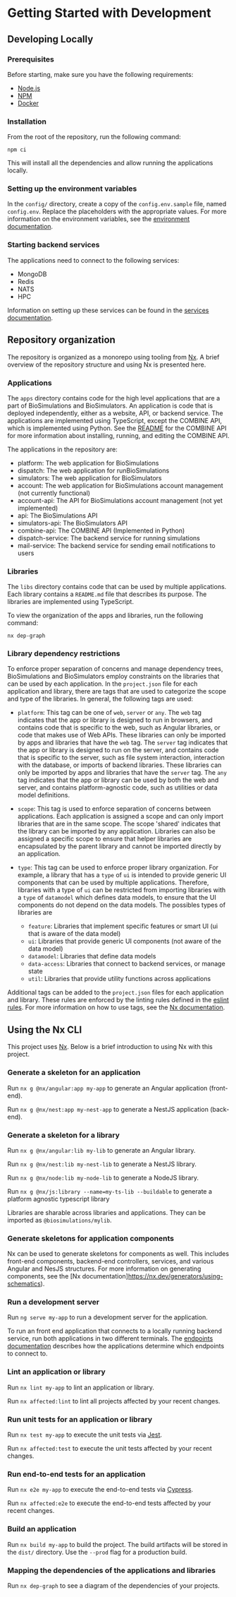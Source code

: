 # Getting Started with Development

## Developing Locally
### Prerequisites
Before starting, make sure you have the following requirements:

- [Node.js](https://nodejs.org/en/)
- [NPM](https://www.npmjs.com/)
- [Docker](https://www.docker.com/)

### Installation

From the root of the repository, run the following command:

```
npm ci
```
This will install all the dependencies and allow running the applications locally.

### Setting up the environment variables
In the `config/` directory, create a copy of the `config.env.sample` file, named `config.env`. Replace the placeholders with the appropriate values. For more information on the environment variables, see the [environment documentation](./environment.md).

### Starting backend services

The applications need to connect to the following services:

- MongoDB
- Redis
- NATS
- HPC

Information on setting up these services can be found in the [services documentation](./services.md).

## Repository organization

The repository is organized as a monorepo using tooling from [Nx](https://nx.dev/angular/getting-started/why-nx). A brief overview of the repository structure and using Nx is presented here.

### Applications

The `apps` directory contains code for the high level applications that are a part of BioSimulations and BioSimulators. An application is code that is deployed independently, either as a website, API, or backend service. The applications are implemented using TypeScript, except the COMBINE API, which is implemented using Python. See the [README](https://github.com/biosimulations/biosimulations/blob/dev/apps/combine-api/README.md) for the COMBINE API for more information about installing, running, and editing the COMBINE API.

The applications in the repository are:

- platform: The web application for BioSimulations
- dispatch: The web application for runBioSimulations
- simulators: The web application for BioSimulators
- account: The web application for BioSimulations account management (not currently functional)
- account-api: The API for BioSimulations account management (not yet implemented)
- api: The BioSimulations API
- simulators-api: The BioSimulators API
- combine-api: The COMBINE API (Implemented in Python)
- dispatch-service: The backend service for running simulations
- mail-service: The backend service for sending email notifications to users

### Libraries

The `libs` directory contains code that can be used by multiple applications. Each library contains a `README.md` file that describes its purpose. The libraries are implemented using TypeScript.

To view the organization of the apps and libraries, run the following command:

```
nx dep-graph
```



### Library dependency restrictions
To enforce proper separation of concerns and manage dependency trees, BioSimulations and BioSimulators employ constraints on the libraries that can be used by each application. 
In the `project.json` file for each application and library, there are tags that are used to categorize the scope and type of the libraries. In general, the following tags are used:

- `platform`: This tag can be one of `web`, `server` or `any`. The `web` tag indicates that the app or library is designed to run in browsers, and contains code that is specific to the web, such as Angular libraries, or code that makes use of Web APIs. These libraries can only be imported by apps and libraries that have the `web` tag. The `server` tag indicates that the app or library is designed to run on the server, and contains code that is specific to the server, such as file system interaction, interaction with the database, or imports of backend libraries. These libraries can only be imported by apps and libraries that have the `server` tag. The `any` tag indicates that the app or library can be used by both the web and server, and contains platform-agnostic code, such as utilities or data model definitions. 
- `scope`: This tag is used to enforce separation of concerns between applications. Each application is assigned a scope and can only import libraries that are in the same scope. The scope 'shared' indicates that the library can be imported by any application. Libraries can also be assigned a specific scope to ensure that helper libraries are encapsulated by the parent library and cannot be imported directly by an application. 
- `type`: This tag can be used to enforce proper library organization. For example, a library that has a `type` of `ui` is intended to provide generic UI components that can be used by multiple applications. Therefore, libraries with a type of `ui` can be restricted from importing libraries with a `type` of `datamodel` which defines data models, to ensure that the UI components do not depend on the data models.
The possibles types of libraries are 
    
    - `feature`: Libraries that implement specific features or smart UI (ui that is aware of the data model)
    - `ui`: Libraries that provide generic UI components (not aware of the data model)
    - `datamodel`: Libraries that define data models
    - `data-access`: Libraries that connect to backend services, or manage state
    - `util`: Libraries that provide utility functions across applications


Additional tags can be added to the `project.json` files for each application and library. These rules are enforced by the linting rules defined in the [eslint rules](https://github.com/biosimulations/biosimulations/blob/dev/.eslintrc.json). For more information on how to use tags, see the [Nx documentation](https://nx.dev/structure/monorepo-tags).

## Using the Nx CLI

This project uses [Nx](https://nx.dev). Below is a brief introduction to using Nx with this project.

### Generate a skeleton for an application

Run `nx g @nx/angular:app my-app` to generate an Angular application (front-end).

Run `nx g @nx/nest:app my-nest-app` to generate a NestJS application (back-end).

### Generate a skeleton for a library

Run `nx g @nx/angular:lib my-lib` to generate an Angular library.

Run `nx g @nx/nest:lib my-nest-lib` to generate a NestJS library.

Run `nx g @nx/node:lib my-node-lib` to generate a NodeJS library.

Run `nx g @nx/js:library --name=my-ts-lib --buildable` to generate a platform agnostic typescript library

Libraries are sharable across libraries and applications. They can be imported as `@biosimulations/mylib`.

### Generate skeletons for application components

Nx can be used to generate skeletons for components as well. This includes front-end components, backend-end controllers, services, and various Angular and NesJS structures. For more information on generating components, see the [Nx documentation]https://nx.dev/generators/using-schematics).

### Run a development server

Run `ng serve my-app` to run a development server for the application.

To run an front end application that connects to a locally running backend service, run both applications in two different terminals. The [endpoints documentation](./endpoints.md) describes how the applications determine which endpoints to connect to.

### Lint an application or library
Run `nx lint my-app` to lint an application or library.

Run `nx affected:lint` to lint all projects affected by your recent changes.
### Run unit tests for an application or library

Run `nx test my-app` to execute the unit tests via [Jest](https://jestjs.io).

Run `nx affected:test` to execute the unit tests affected by your recent changes.

### Run end-to-end tests for an application

Run `nx e2e my-app` to execute the end-to-end tests via [Cypress](https://www.cypress.io).

Run `nx affected:e2e` to execute the end-to-end tests affected by your recent changes.

### Build an application

Run `nx build my-app` to build the project. The build artifacts will be stored in the `dist/` directory. Use the `--prod` flag for a production build.

### Mapping the dependencies of the applications and libraries

Run `nx dep-graph` to see a diagram of the dependencies of your projects.

